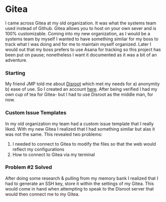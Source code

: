 # Gitea 
I came across Gitea at my old organization. It was what the systems team used instead of Github. Gitea allows you to host on your own sever and is 100% customizable. Coming into my new organization, as I would be a systems team by myself I wanted to have something similar for my boss to track what I was doing and for me to maintain myself organized. Later I would out that my boss prefers to use Asana for tracking so this project has been put on pause; nonetheless I want it documented as it was a bit of an adventure. 

### Starting
My friend JMP told me about [Disroot]( https://disroot.org/en/about) which met my needs for a) anonymity b) ease of use. So I created an account [here](https://git.disroot.org/). After being verified I had my own cup of tea for Gitea- but I had to use Disroot as the middle man, for now. 

### Custom Issue Templates 
In my old organization my team had a custom issue template that I really liked. With my new Gitea I realized that I had something similar but alas it was not the same. This revealed two problems:

1) I needed to connect to Gitea to modify the files so that the web would reflect my configurations 
2) How to connect to Gitea via my terminal 

### Problem #2 Solved
After doing some research & pulling from my memory bank I realized that I had to generate an SSH key, store it within the settings of my Gitea. This would come in hand when attempting to speak to the Disroot server that would then connect me to my Gitea. 